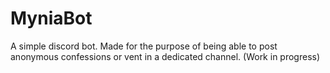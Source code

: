 # MyniaBot
A simple discord bot. Made for the purpose of being able to post anonymous confessions or vent in a dedicated channel. (Work in progress)

